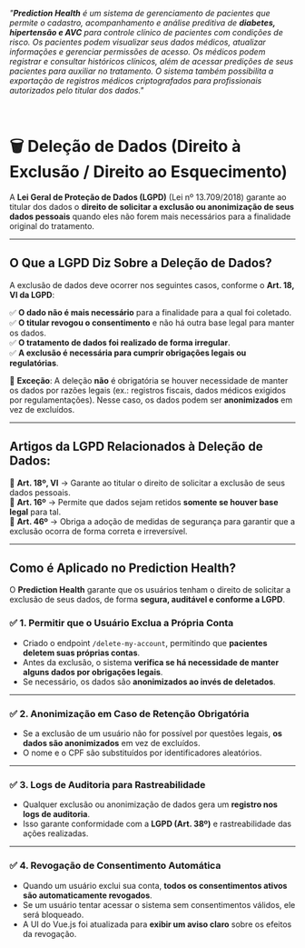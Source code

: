 _"**Prediction Health** é um sistema de gerenciamento de pacientes que permite o cadastro, acompanhamento e análise preditiva de **diabetes, hipertensão e AVC** para controle clínico de pacientes com condições de risco. Os pacientes podem visualizar seus dados médicos, atualizar informações e gerenciar permissões de acesso. Os médicos podem registrar e consultar históricos clínicos, além de acessar predições de seus pacientes para auxiliar no tratamento. O sistema também possibilita a exportação de registros médicos criptografados para profissionais autorizados pelo titular dos dados."_

<br>

# 🗑 Deleção de Dados (Direito à Exclusão / Direito ao Esquecimento)

A **Lei Geral de Proteção de Dados (LGPD)** (Lei nº 13.709/2018) garante ao titular dos dados o **direito de solicitar a exclusão ou anonimização de seus dados pessoais** quando eles não forem mais necessários para a finalidade original do tratamento.

---

## O Que a LGPD Diz Sobre a Deleção de Dados?
A exclusão de dados deve ocorrer nos seguintes casos, conforme o **Art. 18, VI da LGPD**:

✅ **O dado não é mais necessário** para a finalidade para a qual foi coletado.  
✅ **O titular revogou o consentimento** e não há outra base legal para manter os dados.  
✅ **O tratamento de dados foi realizado de forma irregular**.  
✅ **A exclusão é necessária para cumprir obrigações legais ou regulatórias**.  

🚨 **Exceção**: A deleção **não** é obrigatória se houver necessidade de manter os dados por razões legais (ex.: registros fiscais, dados médicos exigidos por regulamentações). Nesse caso, os dados podem ser **anonimizados** em vez de excluídos.

---

## Artigos da LGPD Relacionados à Deleção de Dados:
📌 **Art. 18º, VI** → Garante ao titular o direito de solicitar a exclusão de seus dados pessoais.  
📌 **Art. 16º** → Permite que dados sejam retidos **somente se houver base legal** para tal.  
📌 **Art. 46º** → Obriga a adoção de medidas de segurança para garantir que a exclusão ocorra de forma correta e irreversível.  

---

## Como é Aplicado no Prediction Health?

O **Prediction Health** garante que os usuários tenham o direito de solicitar a exclusão de seus dados, de forma **segura, auditável e conforme a LGPD**.  

### ✅ 1. Permitir que o Usuário Exclua a Própria Conta
- Criado o endpoint `/delete-my-account`, permitindo que **pacientes deletem suas próprias contas**.  
- Antes da exclusão, o sistema **verifica se há necessidade de manter alguns dados por obrigações legais**.  
- Se necessário, os dados são **anonimizados ao invés de deletados**.  

---

### ✅ 2. Anonimização em Caso de Retenção Obrigatória
- Se a exclusão de um usuário não for possível por questões legais, **os dados são anonimizados** em vez de excluídos.  
- O nome e o CPF são substituídos por identificadores aleatórios.  

---

### ✅ 3. Logs de Auditoria para Rastreabilidade
- Qualquer exclusão ou anonimização de dados gera um **registro nos logs de auditoria**.  
- Isso garante conformidade com a **LGPD (Art. 38º)** e rastreabilidade das ações realizadas.  

---

### ✅ 4. Revogação de Consentimento Automática
- Quando um usuário exclui sua conta, **todos os consentimentos ativos são automaticamente revogados**.  
- Se um usuário tentar acessar o sistema sem consentimentos válidos, ele será bloqueado.  
- A UI do Vue.js foi atualizada para **exibir um aviso claro** sobre os efeitos da revogação.  
